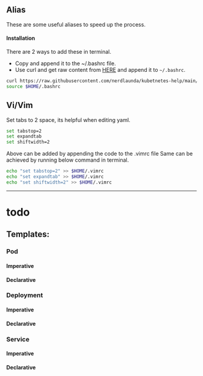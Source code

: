 ## Alias

These are some useful aliases to speed up the process.
#### Installation
There are 2 ways to add these in terminal. 
- Copy and append it to the ~/.bashrc file.
- Use curl and get raw content from [HERE](https://raw.githubusercontent.com/nerdlaunda/kubetnetes-help/main/.bashrc) and append it to `~/.bashrc`.

```bash
curl https://raw.githubusercontent.com/nerdlaunda/kubetnetes-help/main/.bashrc >> $HOME/.bashrc
source $HOME/.bashrc
```

## Vi/Vim

Set tabs to 2 space, its helpful when editing yaml.
```bash
set tabstop=2
set expandtab
set shiftwidth=2
```
Above can be added by appending the code to the .vimrc file
Same can be achieved by running below command in terminal.
```bash
echo "set tabstop=2" >> $HOME/.vimrc
echo "set expandtab" >> $HOME/.vimrc
echo "set shiftwidth=2" >> $HOME/.vimrc
```

---
# todo
## Templates:
### Pod
#### Imperative

#### Declarative

### Deployment
#### Imperative

#### Declarative

### Service
#### Imperative

#### Declarative
